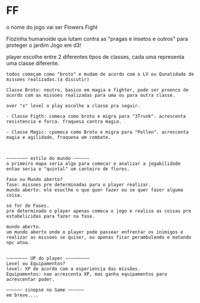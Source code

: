 # FF
o nome do jogo vai ser Flowers Fight

Flozinha humanoide que lutam contra as "pragas e insetos e outros" para proteger o jardim
Jogo em d3!

player escolhe entre 2 diferentes tipos de classes, cada uma representa uma classe diferente.

~~~~~~~~~~classes:~~~~~~~~
todos começam como "broto" e mudam de acordo com o LV ou Qunatidade de missoes realizadas.(a discutir)

Classe Broto: neutro, basico em magia e fighter, pode ser proenco de acordo com as missoes realizadas para uma ou para outra classe.

over "x" level o play escolhe a classe pra seguir.

- Classe Figth: comeca como broto e migra para "3Trunk". acrescenta resistencia e forca. fraquesa contra magia.

- Classe Magic: cpomeca como Broto e migra para "Pollen". acrescenta magia e agilidade, fraquena em combate.



~~~~~~~~ estilo do mundo ~~~~~~
o primeiro mapa seria algo para comecar e analizar a jogabilidade entao seria o "quintal" um canteiro de flores.

Fase ou Mundo aberto?
fase: missoes pre determinadas para o player realizar.
mundo aberto: ele esoclhe o que quer fazer ou se quer fazer alguma coisa.

se for de Fases.
pre determinado o player apenas comeca o jogo e realiza as coisas pre estabelicidas para fazer na fase.

mundo aberto.
um mundo aberto onde o player pode passear enfrentar os inimigos e realizar as missoes se quiser, ou apenas ficar perambulando e matando npc atoa.


~~~~~~~~ UP do player ~~~~~~~~~
Level ou Equipamentos?
level: XP de acordo com a esperiencia das missões.
Equipamentos: nao acrescenta XP, mas ganha equipamentos para acrescentar poder.

~~~~~~ sinopse no Game ~~~~~~
em breve....
